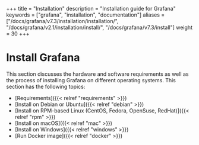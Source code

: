 +++
title = "Installation"
description = "Installation guide for Grafana"
keywords = ["grafana", "installation", "documentation"]
aliases = ["/docs/grafana/v7.3/installation/installation/", "/docs/grafana/v2.1/installation/install/", "/docs/grafana/v7.3/install"]
weight = 30
+++

# Install Grafana

This section discusses the hardware and software requirements as well as the process of installing Grafana on different operating systems. This section has the following topics:

- [Requirements]({{< relref "requirements" >}})
- [Install on Debian or Ubuntu]({{< relref "debian" >}})
- [Install on RPM-based Linux (CentOS, Fedora, OpenSuse, RedHat)]({{< relref "rpm" >}})
- [Install on macOS]({{< relref "mac" >}})
- [Install on Windows]({{< relref "windows" >}})
- [Run Docker image]({{< relref "docker" >}})

